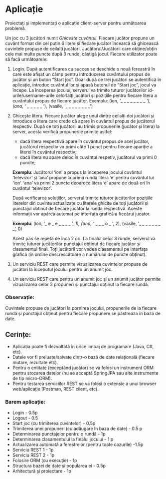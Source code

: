 # Aplicație

Proiectați și implementați o aplicație client-server pentru următoarea problemă.

Un joc cu 3 jucători numit _Ghiceste cuvântul_. Fiecare jucător propune un cuvânt format din cel puțin 6 litere și fiecare jucător încearcă să ghicească cuvintele propuse de ceilalți jucători. Jucătorul/Jucătorii care obține/obțin cele mai multe puncte după 3 runde, câștigă jocul. Fiecare utilizator poate să facă următoarele:

1. Login. După autentificarea cu succes se deschide o nouă fereastră în care este afișat un câmp pentru introducerea cuvântului propus de jucător și un buton “Start joc”. Doar după ce trei jucători se autentifică în aplicație, introduc cuvântul lor și apasă butonul de “Start joc”, jocul va începe. La începerea jocului, serverul va trimite tuturor jucătorilor id-urile/username-urile celorlalți jucători și pozițiile pentru fiecare litera a cuvântului propus de fiecare jucător.
   Exemplu: (ion, ‘\_ \_ \_ \_ \_ \_ \_ \_ _‘), (ana, ‘_ \_ \_ \_ \_ _ ’), (vasile, ‘_ \_ \_ \_ \_ \_ \_ \_’)
2. Ghicește litera. Fiecare jucător alege unul dintre ceilalți doi jucători și introduce o litera care crede că apare în cuvântul propus de jucătorul respectiv. După ce toți jucătorii au trimis propunerile (jucător și litera) la server, acesta verifică propunerile primite astfel:

   - dacă litera respectivă apare în cuvântul propus de acel jucător, jucătorul respectiv va primi câte 1 punct pentru fiecare apariție a literei în cuvântul respectiv;
   - dacă litera nu apare deloc în cuvântul respetiv, jucătorul va primi 0 puncte;

   **Exemplu**: Jucătorul ‘ion’ a propus la începerea jocului cuvântul ‘televizor’ și ‘ana’ propune la prima runda litera ‘e’ pentru cuvântul lui ‘ion’. ‘ana’ va primi 2 puncte deoarece litera ‘e’ apare de două ori în cuvântul ‘televizor’.

   După verificarea soluțiilor, serverul trimite tuturor jucătorilor pozițiile literelor din cuvinte actualizate cu literele ghicite de toți jucătorii și punctajul obtinut de fiecare jucător la runda respectivă. Aceste informații vor apărea automat pe interfața grafică a fiecărui jucator.

   **Exemplu**: (ion, ‘_ e _ e \_ \_ \_ \_ _’, 1), (ana, ‘_ \_ \_ _ o _ ’, 2), (vasile, ‘\_ \_ \_ \_ \_ \_ \_ \_’, 0)

   Acest pas se repeta de încă 2 ori. La finalul celor 3 runde, serverul va trimite tuturor jucătorilor punctajul obținut de fiecare jucător și clasamentul final. Toți jucătorii vor vedea clasamentul pe interfața grafică (în ordine descrescătoare a numărului de puncte obținut).

3. Un serviciu REST care permite vizualizarea cuvintelor propuse de jucători la începutul jocului pentru un anumit joc.
4. Un serviciu REST care pentru un anumit joc și un anumit jucător permite vizualizarea celor 3 propuneri și punctajul obținut la fiecare rundă.

### Observație:

Cuvintele propuse de jucători la pornirea jocului, propunerile de la fiecare rundă și punctajul obținut pentru fiecare propunere se păstreaza în baza de date.

## Cerințe:

- Aplicația poate fi dezvoltată în orice limbaj de programare (Java, C#, etc).
- Datele vor fi preluate/salvate dintr-o bază de date relațională (fiecare mutare, rezultate etc).
- Pentru o entitate (exceptând jucător) se va folosi un instrument ORM pentru stocarea datelor (nu se acceptă SpringJPA sau alte instrumente de tip micro-ORM).
- Pentru testarea serviciilor REST se va folosi o extensie a unui browser web/aplicație (Postman, REST client, etc).

### Barem aplicație:

- Login - 0.5p
- Logout - 0.5
- Start joc (cu trimiterea cuvintelor) - 0.5p
- Trimiterea unei propuneri (cu adăugare în baza de date) - 0.5 p
- Determinarea punctajelor pentru o rundă - 1p
- Determinarea clasamentului la finalul jocului - 1 p
- Actualizarea automată a ferestrelor (pentru toate cazurile) -1.5p
- Serviciu REST 1 - 1p
- Serviciu REST 2 - 1p
- Folosire ORM (cu execuție) - 1p
- Structura bazei de date și popularea ei - 0.5p
- Arhitectură și proiectare - 1p
